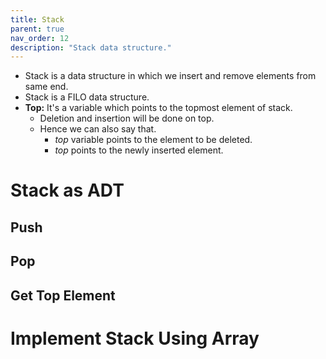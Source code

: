 ```yaml
---
title: Stack
parent: true
nav_order: 12
description: "Stack data structure."
---
```


- Stack is a data structure in which we insert and remove elements from same end.
- Stack is a FILO data structure.
- **Top:** It's a variable which points to the topmost element of stack.
    - Deletion and insertion will be done on top.
    - Hence we can also say that.
        - *top* variable points to the element to be deleted.
        - *top* points to the newly inserted element.

# Stack as ADT

## Push

## Pop

## Get Top Element

# Implement Stack Using Array

